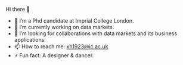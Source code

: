  Hi there 👋
- 🔭 I’m a Phd candidate at Imprial College London. 
- 👯 I’m currently working on data markets.
- 🤔 I’m looking for collaborations with data markets and its business applications.
- 📫 How to reach me: xh1923@ic.ac.uk
- ⚡ Fun fact: A designer & dancer.

<!--
**xiwenhuang123/xiwenhuang123** is a ✨ _special_ ✨ repository because its `README.md` (this file) appears on your GitHub profile.

Here are some ideas to get you started:

- 🔭 I’m a Phd candidate at Imprial College London. 
- 👯 I’m currently working on data markets.
- 🤔 I’m looking for collaborations with data markets and its business applications.
- 📫 How to reach me: xh1923@ic.ac.uk
- ⚡ Fun fact: A designer & dancer.
-->
